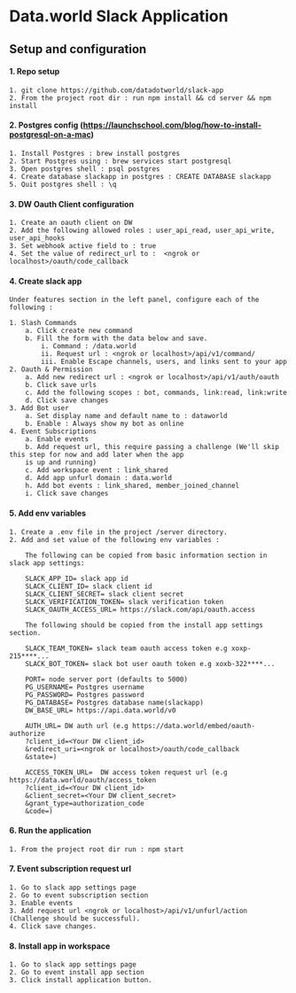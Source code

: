# Data.world Slack Application

## Setup and configuration

#### 1. Repo setup
    1. git clone https://github.com/datadotworld/slack-app
    2. From the project root dir : run npm install && cd server && npm install

#### 2. Postgres config (https://launchschool.com/blog/how-to-install-postgresql-on-a-mac)
    1. Install Postgres : brew install postgres
    2. Start Postgres using : brew services start postgresql
    3. Open postgres shell : psql postgres
    4. Create database slackapp in postgres : CREATE DATABASE slackapp
    5. Quit postgres shell : \q

#### 3. DW Oauth Client configuration
    1. Create an oauth client on DW
    2. Add the following allowed roles : user_api_read, user_api_write, user_api_hooks
    3. Set webhook active field to : true
    4. Set the value of redirect_url to :  <ngrok or localhost>/oauth/code_callback

#### 4. Create slack app

    Under features section in the left panel, configure each of the following :
     
    1. Slash Commands 
        a. Click create new command 
        b. Fill the form with the data below and save.
            i. Command : /data.world
            ii. Request url : <ngrok or localhost>/api/v1/command/
            iii. Enable Escape channels, users, and links sent to your app 
    2. Oauth & Permission 
        a. Add new redirect url : <ngrok or localhost>/api/v1/auth/oauth
        b. Click save urls
        c. Add the following scopes : bot, commands, link:read, link:write
        d. Click save changes
    3. Add Bot user 
        a. Set display name and default name to : dataworld
        b. Enable : Always show my bot as online
    4. Event Subscriptions 
        a. Enable events 
        b. Add request url, this require passing a challenge (We'll skip this step for now and add later when the app 
        is up and running)
        c. Add workspace event : link_shared
        d. Add app unfurl domain : data.world
        h. Add bot events : link_shared, member_joined_channel
        i. Click save changes

#### 5. Add env variables 
    1. Create a .env file in the project /server directory.
    2. Add and set value of the following env variables :
    
        The following can be copied from basic information section in slack app settings: 
        
        SLACK_APP_ID= slack app id
        SLACK_CLIENT_ID= slack client id
        SLACK_CLIENT_SECRET= slack client secret
        SLACK_VERIFICATION_TOKEN= slack verification token
        SLACK_OAUTH_ACCESS_URL= https://slack.com/api/oauth.access

        The following should be copied from the install app settings section.

        SLACK_TEAM_TOKEN= slack team oauth access token e.g xoxp-215****...
        SLACK_BOT_TOKEN= slack bot user oauth token e.g xoxb-322****...

        PORT= node server port (defaults to 5000)
        PG_USERNAME= Postgres username
        PG_PASSWORD= Postgres password
        PG_DATABASE= Postgres database name(slackapp)
        DW_BASE_URL= https://api.data.world/v0
        
        AUTH_URL= DW auth url (e.g https://data.world/embed/oauth-authorize
        ?client_id=<Your DW client_id>
        &redirect_uri=<ngrok or localhost>/oauth/code_callback
        &state=)
        
        ACCESS_TOKEN_URL=  DW access token request url (e.g https://data.world/oauth/access_token
        ?client_id=<Your DW client_id>
        &client_secret=<Your DW client_secret>
        &grant_type=authorization_code
        &code=)

#### 6. Run the application
    1. From the project root dir run : npm start

#### 7. Event subscription request url
    1. Go to slack app settings page 
    2. Go to event subscription section
    3. Enable events 
    3. Add request url <ngrok or localhost>/api/v1/unfurl/action (Challenge should be successful).
    4. Click save changes.

#### 8. Install app in workspace
    1. Go to slack app settings page 
    2. Go to event install app section
    3. Click install application button.
